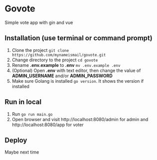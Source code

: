 # Govote
Simple vote app with gin and vue

## Installation (use terminal or command prompt)
1. Clone the project ```git clone https://github.com/mynameismail/govote.git```
2. Change directory to the project ```cd govote```
3. Rename **.env.example** to **.env** ```mv .env.example .env```
4. (Optional) Open **.env** with text editor, then change the value of **ADMIN_USERNAME** and/or **ADMIN_PASSWORD**
5. Make sure Golang is installed ```go version```. It shows the version if installed

## Run in local
1. Run ```go run main.go```
2. Open browser and visit http://localhost:8080/admin for admin and http://localhost:8080/app for voter

## Deploy
Maybe next time
